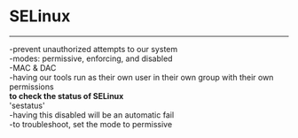 # SELinux
---
-prevent unauthorized attempts to our system  
-modes: permissive, enforcing, and disabled  
-MAC & DAC  
-having our tools run as their own user in their own group with their own permissions  
**to check the status of SELinux**  
'sestatus'  
-having this disabled will be an automatic fail  
-to troubleshoot, set the mode to permissive  
